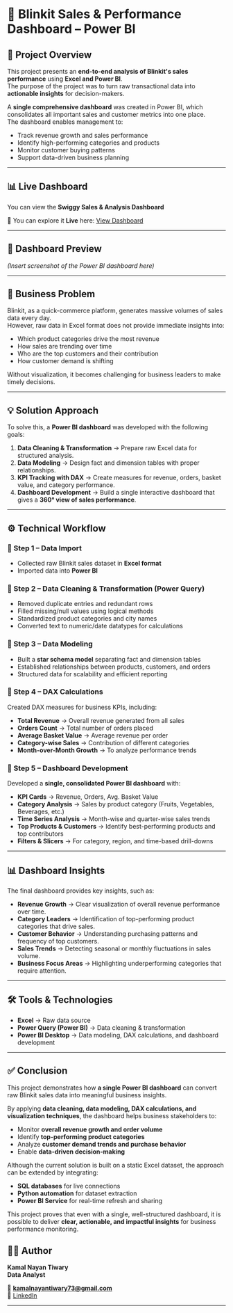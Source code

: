# 🛒 Blinkit Sales & Performance Dashboard – Power BI  

## 📌 Project Overview  
This project presents an **end-to-end analysis of Blinkit's sales performance** using **Excel and Power BI**.  
The purpose of the project was to turn raw transactional data into **actionable insights** for decision-makers.  

A **single comprehensive dashboard** was created in Power BI, which consolidates all important sales and customer metrics into one place.  
The dashboard enables management to:  
- Track revenue growth and sales performance  
- Identify high-performing categories and products  
- Monitor customer buying patterns  
- Support data-driven business planning  

---

## 📊 Live Dashboard

You can view the **Swiggy Sales & Analysis Dashboard** 

🔗 You can explore it **Live** here: [View Dashboard](https://app.powerbi.com/view?r=eyJrIjoiOWJhNDg0ZTktMTUwNC00OWZiLTg0NDgtOWJjM2VkNTFkMDM1IiwidCI6ImNhZDFhYWU2LTc3MjEtNGE2Yy05ZWM3LWY1MWQ4YTJkYjY5NiJ9)

---

## 📸 Dashboard Preview  
*(Insert screenshot of the Power BI dashboard here)*  

---

## 🎯 Business Problem  
Blinkit, as a quick-commerce platform, generates massive volumes of sales data every day.  
However, raw data in Excel format does not provide immediate insights into:  
- Which product categories drive the most revenue  
- How sales are trending over time  
- Who are the top customers and their contribution  
- How customer demand is shifting  

Without visualization, it becomes challenging for business leaders to make timely decisions.  

---

## 💡 Solution Approach  
To solve this, a **Power BI dashboard** was developed with the following goals:  
1. **Data Cleaning & Transformation** → Prepare raw Excel data for structured analysis.  
2. **Data Modeling** → Design fact and dimension tables with proper relationships.  
3. **KPI Tracking with DAX** → Create measures for revenue, orders, basket value, and category performance.  
4. **Dashboard Development** → Build a single interactive dashboard that gives a **360° view of sales performance**.  

---

## ⚙️ Technical Workflow  

### 🔹 Step 1 – Data Import  
- Collected raw Blinkit sales dataset in **Excel format**  
- Imported data into **Power BI**  

### 🔹 Step 2 – Data Cleaning & Transformation (Power Query)  
- Removed duplicate entries and redundant rows  
- Filled missing/null values using logical methods  
- Standardized product categories and city names  
- Converted text to numeric/date datatypes for calculations  

### 🔹 Step 3 – Data Modeling  
- Built a **star schema model** separating fact and dimension tables  
- Established relationships between products, customers, and orders  
- Structured data for scalability and efficient reporting  

### 🔹 Step 4 – DAX Calculations  
Created DAX measures for business KPIs, including:  
- **Total Revenue** → Overall revenue generated from all sales  
- **Orders Count** → Total number of orders placed  
- **Average Basket Value** → Average revenue per order  
- **Category-wise Sales** → Contribution of different categories  
- **Month-over-Month Growth** → To analyze performance trends  

### 🔹 Step 5 – Dashboard Development  
Developed a **single, consolidated Power BI dashboard** with:  
- **KPI Cards** → Revenue, Orders, Avg. Basket Value  
- **Category Analysis** → Sales by product category (Fruits, Vegetables, Beverages, etc.)  
- **Time Series Analysis** → Month-wise and quarter-wise sales trends  
- **Top Products & Customers** → Identify best-performing products and top contributors  
- **Filters & Slicers** → For category, region, and time-based drill-downs  

---

## 📊 Dashboard Insights  

The final dashboard provides key insights, such as:  
- **Revenue Growth** → Clear visualization of overall revenue performance over time.  
- **Category Leaders** → Identification of top-performing product categories that drive sales.  
- **Customer Behavior** → Understanding purchasing patterns and frequency of top customers.  
- **Sales Trends** → Detecting seasonal or monthly fluctuations in sales volume.  
- **Business Focus Areas** → Highlighting underperforming categories that require attention.  

---

## 🛠️ Tools & Technologies  
- **Excel** → Raw data source  
- **Power Query (Power BI)** → Data cleaning & transformation  
- **Power BI Desktop** → Data modeling, DAX calculations, and dashboard development  

---

## ✅ Conclusion  

This project demonstrates how **a single Power BI dashboard** can convert raw Blinkit sales data into meaningful business insights.  

By applying **data cleaning, data modeling, DAX calculations, and visualization techniques**, the dashboard helps business stakeholders to:  
- Monitor **overall revenue growth and order volume**  
- Identify **top-performing product categories**  
- Analyze **customer demand trends and purchase behavior**  
- Enable **data-driven decision-making**  

Although the current solution is built on a static Excel dataset, the approach can be extended by integrating:  
- **SQL databases** for live connections  
- **Python automation** for dataset extraction  
- **Power BI Service** for real-time refresh and sharing  

This project proves that even with a single, well-structured dashboard, it is possible to deliver **clear, actionable, and impactful insights** for business performance monitoring.  


## 👨‍💻 Author  

**Kamal Nayan Tiwary**  
**Data Analyst**

📧 **kamalnayantiwary73@gmail.com**  
🔗 [LinkedIn](https://www.linkedin.com/in/kamal-nayan-tiwary-2022-2026-/)  

---
